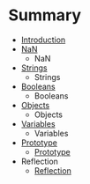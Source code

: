 # Summary

* [Introduction](README.md)
* [NaN](nan.md)
    * NaN
* [Strings](strings.md)
    * Strings
* [Booleans](booleans.md)
    * Booleans
* [Objects](objects.md)
    * Objects
* [Variables](variables.md)
    * Variables
* [Prototype](prototype.md)
    * [Prototype](prototype.md)
* Reflection
    * [Reflection](reflection.md)

